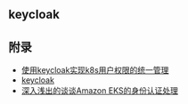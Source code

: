 ## keycloak

## 附录

- [使用keycloak实现k8s用户权限的统一管理](https://cloud.tencent.com/developer/article/1680759)
- [keycloak](https://www.keycloak.org/)
- [深入浅出的谈谈Amazon EKS的身份认证处理](https://aws.amazon.com/cn/blogs/china/talk-about-aws-eks-identity-authentication-processing-in-simple-terms/)